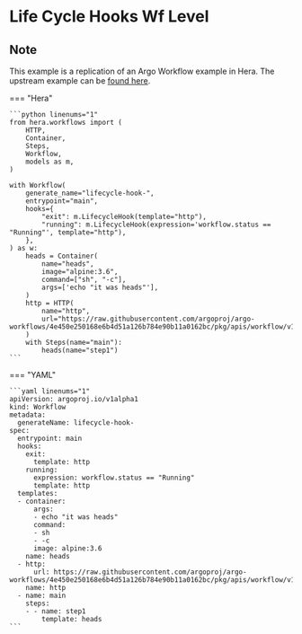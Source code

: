 # Life Cycle Hooks Wf Level

## Note

This example is a replication of an Argo Workflow example in Hera.
The upstream example can be [found here](https://github.com/argoproj/argo-workflows/blob/main/examples/life-cycle-hooks-wf-level.yaml).




=== "Hera"

    ```python linenums="1"
    from hera.workflows import (
        HTTP,
        Container,
        Steps,
        Workflow,
        models as m,
    )

    with Workflow(
        generate_name="lifecycle-hook-",
        entrypoint="main",
        hooks={
            "exit": m.LifecycleHook(template="http"),
            "running": m.LifecycleHook(expression='workflow.status == "Running"', template="http"),
        },
    ) as w:
        heads = Container(
            name="heads",
            image="alpine:3.6",
            command=["sh", "-c"],
            args=['echo "it was heads"'],
        )
        http = HTTP(
            name="http",
            url="https://raw.githubusercontent.com/argoproj/argo-workflows/4e450e250168e6b4d51a126b784e90b11a0162bc/pkg/apis/workflow/v1alpha1/generated.swagger.json",
        )
        with Steps(name="main"):
            heads(name="step1")
    ```

=== "YAML"

    ```yaml linenums="1"
    apiVersion: argoproj.io/v1alpha1
    kind: Workflow
    metadata:
      generateName: lifecycle-hook-
    spec:
      entrypoint: main
      hooks:
        exit:
          template: http
        running:
          expression: workflow.status == "Running"
          template: http
      templates:
      - container:
          args:
          - echo "it was heads"
          command:
          - sh
          - -c
          image: alpine:3.6
        name: heads
      - http:
          url: https://raw.githubusercontent.com/argoproj/argo-workflows/4e450e250168e6b4d51a126b784e90b11a0162bc/pkg/apis/workflow/v1alpha1/generated.swagger.json
        name: http
      - name: main
        steps:
        - - name: step1
            template: heads
    ```

